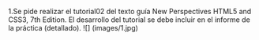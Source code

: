 1.Se pide realizar el tutorial02 del texto guía New Perspectives HTML5 and CSS3, 7th Edition. El desarrollo del tutorial se debe incluir en el informe de la práctica (detallado).
![] (images/1.jpg)
